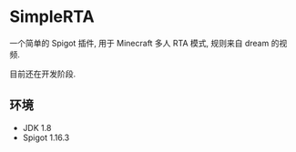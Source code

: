 # SimpleRTA

一个简单的 Spigot 插件, 用于 Minecraft 多人 RTA 模式, 规则来自 dream 的视频.

目前还在开发阶段.

## 环境
- JDK 1.8
- Spigot 1.16.3
